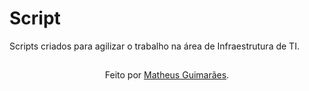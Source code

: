 # Script
Scripts criados para agilizar o trabalho na área de Infraestrutura de TI.

##
<div align="center">Feito por <a href="https://github.com/matthecog">Matheus Guimarães</a>.</div>
